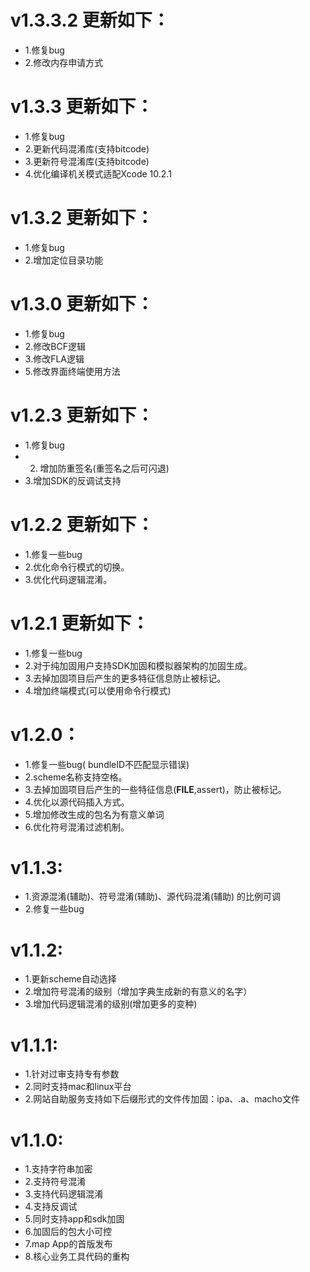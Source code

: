 
# v1.3.3.2 更新如下：
* 1.修复bug
* 2.修改内存申请方式

# v1.3.3 更新如下：
* 1.修复bug
* 2.更新代码混淆库(支持bitcode)
* 3.更新符号混淆库(支持bitcode)
* 4.优化编译机关模式适配Xcode 10.2.1

# v1.3.2 更新如下：
* 1.修复bug
* 2.增加定位目录功能
   
# v1.3.0 更新如下：
* 1.修复bug
* 2.修改BCF逻辑
* 3.修改FLA逻辑
* 5.修改界面终端使用方法

# v1.2.3 更新如下：
* 1.修复bug
* 2. 增加防重签名(重签名之后可闪退)
* 3.增加SDK的反调试支持

# v1.2.2 更新如下：
* 1.修复一些bug
* 2.优化命令行模式的切换。
* 3.优化代码逻辑混淆。

# v1.2.1 更新如下：
* 1.修复一些bug
* 2.对于纯加固用户支持SDK加固和模拟器架构的加固生成。
* 3.去掉加固项目后产生的更多特征信息防止被标记。
* 4.增加终端模式(可以使用命令行模式)

# v1.2.0：
* 1.修复一些bug( bundleID不匹配显示错误)
* 2.scheme名称支持空格。
* 3.去掉加固项目后产生的一些特征信息(__FILE__,assert)，防止被标记。
* 4.优化以源代码插入方式。
* 5.增加修改生成的包名为有意义单词
* 6.优化符号混淆过滤机制。

# v1.1.3:
 * 1.资源混淆(辅助)、符号混淆(辅助)、源代码混淆(辅助) 的比例可调
 * 2.修复一些bug

# v1.1.2:
* 1.更新scheme自动选择
* 2.增加符号混淆的级别（增加字典生成新的有意义的名字）
* 3.增加代码逻辑混淆的级别(增加更多的变种)

# v1.1.1:
* 1.针对过审支持专有参数 
* 2.同时支持mac和linux平台 
* 2.网站自助服务支持如下后缀形式的文件传加固：ipa、.a、macho文件 

# v1.1.0:
* 1.支持字符串加密  
* 2.支持符号混淆  
* 3.支持代码逻辑混淆   
* 4.支持反调试  
* 5.同时支持app和sdk加固 
* 6.加固后的包大小可控 
* 7.map App的首版发布
* 8.核心业务工具代码的重构